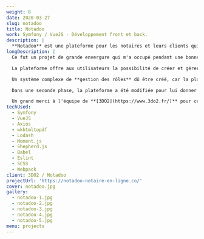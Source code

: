 ```yaml
---
weight: 8
date: 2020-03-27
slug: notadoo
title: Notadoo
work: Symfony / VueJS - Développement front et back.
description: |
  **Notadoo** est une plateforme pour les notaires et leurs clients qui leur permet de numériser leur process de travail.
longDescription: |
  Ce fut un projet de grande envergure qui m'a occupé pendant une bonne partie de l'année 2019. La plateforme est construite autour d'une **API basée sur Symfony**. Par dessus repose une interface utilisant **VueJS** qui est ensuite alimentée par l'API.

  La plateforme offre aux utilisateurs la possibilité de créer et gérer des projets. Les projets utilisent des formulaires en plusieurs étapes qui sont sauvegardés en temps-réel, et les utilisateurs peuvent envoyer des documents (PDFs, DOCs, etc...) à l'API qui les sauvegarde sur disque. Les utilisateurs ont aussi la possibilité de générer et sauvegarder automatiquement des fichiers PDFs en relation aux formulaires, grâce à l'utilisation de **Snappy** et **wkhtmltopdf**.

  Un système complexe de **gestion des rôles** dû être créé, car la plateforme est réservée à ses membres et est gérée par invitations.

  Dans une seconde phase, la plateforme a été modifiée pour lui donner la **possibilité de communiquer directement** avec un logiciel reconnu officiellement (utilisé en local par les notaires) afin de leur permettre d'y transférer les documents de leurs projets.

  Un grand merci à l'équipe de **[3DO2](https://www.3do2.fr/)** pour cette collaboration. Cela a été probablement l'un des challenges les plus passionnants qui m'a été donné de relever dernièrement. Ils ont fait confiance à mon expertise technique pour les développements à la fois de l'API en back et de la GUI en front. Nous avons travaillé en étroite collaboration afin de trouver la solution la plus **efficace, rapide et robuste** à chaque nouvelle fonctionnalité désirée par le client.
techUsed:
  - Symfony
  - VueJS
  - Axios
  - wkhtmltopdf
  - Lodash
  - Moment.js
  - Shepherd.js
  - Babel
  - Eslint
  - SCSS
  - Webpack
client: 3DO2 / Notadoo
projectUrl: 'https://notadoo-notaire-en-ligne.co/'
cover: notadoo.jpg
gallery:
  - notadoo-1.jpg
  - notadoo-2.jpg
  - notadoo-3.jpg
  - notadoo-4.jpg
  - notadoo-5.jpg
menu: projects
---
```

